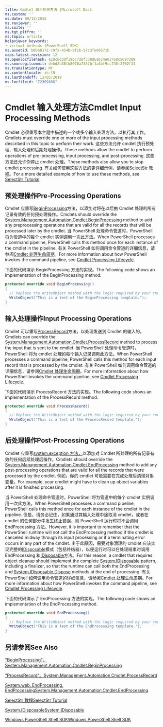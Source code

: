 ```yaml
---
title: Cmdlet 输入处理方法 |Microsoft Docs
ms.custom: ''
ms.date: 09/13/2016
ms.reviewer: ''
ms.suite: ''
ms.tgt_pltfrm: ''
ms.topic: article
helpviewer_keywords:
- virtual methods (PowerShell SDK]
ms.assetid: b0bb8172-c9fa-454b-9f1b-57c3fe60671b
caps.latest.revision: 12
ms.openlocfilehash: a28c8d3df19bc72bf338d6abc4e02768c5097209
ms.sourcegitcommit: debd2b38fb8070a7357bf1a4bf9cc736f3702f31
ms.translationtype: MT
ms.contentlocale: zh-CN
ms.lasthandoff: 12/05/2019
ms.locfileid: "72369866"
---
```

# <a name="cmdlet-input-processing-methods"></a><span data-ttu-id="58168-102">Cmdlet 输入处理方法</span><span class="sxs-lookup"><span data-stu-id="58168-102">Cmdlet Input Processing Methods</span></span>

<span data-ttu-id="58168-103">Cmdlet 必须重写本主题中描述的一个或多个输入处理方法，以执行其工作。</span><span class="sxs-lookup"><span data-stu-id="58168-103">Cmdlets must override one or more of the input processing methods described in this topic to perform their work.</span></span>
<span data-ttu-id="58168-104">这些方法允许 cmdlet 执行预处理、输入处理和后期处理操作。</span><span class="sxs-lookup"><span data-stu-id="58168-104">These methods allow the cmdlet to perform operations of pre-processing, input processing, and post-processing.</span></span>
<span data-ttu-id="58168-105">这些方法还允许你停止 cmdlet 处理。</span><span class="sxs-lookup"><span data-stu-id="58168-105">These methods also allow you to stop cmdlet processing.</span></span>
<span data-ttu-id="58168-106">有关如何使用这些方法的更详细示例，请参阅[SelectStr 教程](selectstr-tutorial.md)。</span><span class="sxs-lookup"><span data-stu-id="58168-106">For a more detailed example of how to use these methods, see [SelectStr Tutorial](selectstr-tutorial.md).</span></span>

## <a name="pre-processing-operations"></a><span data-ttu-id="58168-107">预处理操作</span><span class="sxs-lookup"><span data-stu-id="58168-107">Pre-Processing Operations</span></span>

<span data-ttu-id="58168-108">Cmdlet 应重写[BeginProcessing](/dotnet/api/System.Management.Automation.Cmdlet.BeginProcessing)方法，以添加对将在以后由 Cmdlet 处理的所有记录有效的任何预处理操作。</span><span class="sxs-lookup"><span data-stu-id="58168-108">Cmdlets should override the [System.Management.Automation.Cmdlet.BeginProcessing](/dotnet/api/System.Management.Automation.Cmdlet.BeginProcessing) method to add any preprocessing operations that are valid for all the records that will be processed later by the cmdlet.</span></span>
<span data-ttu-id="58168-109">当 PowerShell 处理命令管道时，PowerShell 将为管道中的每个 cmdlet 实例调用一次此方法。</span><span class="sxs-lookup"><span data-stu-id="58168-109">When PowerShell processes a command pipeline, PowerShell calls this method once for each instance of the cmdlet in the pipeline.</span></span>
<span data-ttu-id="58168-110">有关 PowerShell 如何调用命令管道的详细信息，请参阅[Cmdlet 处理生命周期](/previous-versions/ms714429(v=vs.85))。</span><span class="sxs-lookup"><span data-stu-id="58168-110">For more information about how PowerShell invokes the command pipeline, see [Cmdlet Processing Lifecycle](/previous-versions/ms714429(v=vs.85)).</span></span>

<span data-ttu-id="58168-111">下面的代码演示 BeginProcessing 方法的实现。</span><span class="sxs-lookup"><span data-stu-id="58168-111">The following code shows an implementation of the BeginProcessing method.</span></span>

```csharp
protected override void BeginProcessing()
{
  // Replace the WriteObject method with the logic required by your cmdlet.
  WriteObject("This is a test of the BeginProcessing template.");
}
```

## <a name="input-processing-operations"></a><span data-ttu-id="58168-112">输入处理操作</span><span class="sxs-lookup"><span data-stu-id="58168-112">Input Processing Operations</span></span>

<span data-ttu-id="58168-113">Cmdlet 可以重写[ProcessRecord](/dotnet/api/System.Management.Automation.Cmdlet.ProcessRecord)方法，以处理发送到 Cmdlet 的输入的。</span><span class="sxs-lookup"><span data-stu-id="58168-113">Cmdlets can override the [System.Management.Automation.Cmdlet.ProcessRecord](/dotnet/api/System.Management.Automation.Cmdlet.ProcessRecord) method to process the input that is sent to the cmdlet.</span></span>
<span data-ttu-id="58168-114">当 PowerShell 处理命令管道时，PowerShell 将为 cmdlet 处理的每个输入记录调用此方法。</span><span class="sxs-lookup"><span data-stu-id="58168-114">When PowerShell processes a command pipeline, PowerShell calls this method for each input record that is processed by the cmdlet.</span></span>
<span data-ttu-id="58168-115">有关 PowerShell 如何调用命令管道的详细信息，请参阅[Cmdlet 处理生命周期](/previous-versions/ms714429(v=vs.85))。</span><span class="sxs-lookup"><span data-stu-id="58168-115">For more information about how PowerShell invokes the command pipeline, see [Cmdlet Processing Lifecycle](/previous-versions/ms714429(v=vs.85)).</span></span>

<span data-ttu-id="58168-116">下面的代码演示 ProcessRecord 方法的实现。</span><span class="sxs-lookup"><span data-stu-id="58168-116">The following code shows an implementation of the ProcessRecord method.</span></span>

```csharp
protected override void ProcessRecord()
{
  // Replace the WriteObject method with the logic required by your cmdlet.
  WriteObject("This is a test of the ProcessRecord template.");
}
```

## <a name="post-processing-operations"></a><span data-ttu-id="58168-117">后处理操作</span><span class="sxs-lookup"><span data-stu-id="58168-117">Post-Processing Operations</span></span>

<span data-ttu-id="58168-118">Cmdlet 应重写[system.exception 方法，](/dotnet/api/System.Management.Automation.Cmdlet.EndProcessing)以添加对 Cmdlet 所处理的所有记录有效的任何后续处理后操作。</span><span class="sxs-lookup"><span data-stu-id="58168-118">Cmdlets should override the [System.Management.Automation.Cmdlet.EndProcessing](/dotnet/api/System.Management.Automation.Cmdlet.EndProcessing) method to add any post-processing operations that are valid for all the records that were processed by the cmdlet.</span></span>
<span data-ttu-id="58168-119">例如，你的 cmdlet 可能需要在完成处理后清理对象变量。</span><span class="sxs-lookup"><span data-stu-id="58168-119">For example, your cmdlet might have to clean up object variables after it is finished processing.</span></span>

<span data-ttu-id="58168-120">当 PowerShell 处理命令管道时，PowerShell 将为管道中的每个 cmdlet 实例调用一次此方法。</span><span class="sxs-lookup"><span data-stu-id="58168-120">When PowerShell processes a command pipeline, PowerShell calls this method once for each instance of the cmdlet in the pipeline.</span></span>
<span data-ttu-id="58168-121">但是，请务必记住，如果通过其输入处理中途取消 cmdlet，或者在 cmdlet 的任何部分中发生终止错误，则 PowerShell 运行时将不会调用 EndProcessing 方法。</span><span class="sxs-lookup"><span data-stu-id="58168-121">However, it is important to remember that the PowerShell runtime will not call the EndProcessing method if the cmdlet is canceled midway through its input processing or if a terminating error occurs in any part of the cmdlet.</span></span>
<span data-ttu-id="58168-122">出于此原因，需要对象清理的 cmdlet 应该实现完整的[IDisposable](/dotnet/api/System.IDisposable)模式（包括终结器），以便运行时可以在处理结束时调用 EndProcessing 和[IDisposable](/dotnet/api/System.IDisposable.Dispose)方法。</span><span class="sxs-lookup"><span data-stu-id="58168-122">For this reason, a cmdlet that requires object cleanup should implement the complete [System.IDisposable](/dotnet/api/System.IDisposable) pattern, including a finalizer, so that the runtime can call both the EndProcessing and [System.IDisposable.Dispose](/dotnet/api/System.IDisposable.Dispose) methods at the end of processing.</span></span>
<span data-ttu-id="58168-123">有关 PowerShell 如何调用命令管道的详细信息，请参阅[Cmdlet 处理生命周期](/previous-versions/ms714429(v=vs.85))。</span><span class="sxs-lookup"><span data-stu-id="58168-123">For more information about how PowerShell invokes the command pipeline, see [Cmdlet Processing Lifecycle](/previous-versions/ms714429(v=vs.85)).</span></span>

<span data-ttu-id="58168-124">下面的代码演示了 EndProcessing 方法的实现。</span><span class="sxs-lookup"><span data-stu-id="58168-124">The following code shows an implementation of the EndProcessing method.</span></span>

```csharp
protected override void EndProcessing()
{
  // Replace the WriteObject method with the logic required by your cmdlet.
  WriteObject("This is a test of the EndProcessing template.");
}
```

## <a name="see-also"></a><span data-ttu-id="58168-125">另请参阅</span><span class="sxs-lookup"><span data-stu-id="58168-125">See Also</span></span>

[<span data-ttu-id="58168-126">"BeginProcessing"。</span><span class="sxs-lookup"><span data-stu-id="58168-126">System.Management.Automation.Cmdlet.BeginProcessing</span></span>](/dotnet/api/System.Management.Automation.Cmdlet.BeginProcessing)

[<span data-ttu-id="58168-127">"ProcessRecord"。</span><span class="sxs-lookup"><span data-stu-id="58168-127">System.Management.Automation.Cmdlet.ProcessRecord</span></span>](/dotnet/api/System.Management.Automation.Cmdlet.ProcessRecord)

[<span data-ttu-id="58168-128">System.web. EndProcessing. EndProcessing</span><span class="sxs-lookup"><span data-stu-id="58168-128">System.Management.Automation.Cmdlet.EndProcessing</span></span>](/dotnet/api/System.Management.Automation.Cmdlet.EndProcessing)

[<span data-ttu-id="58168-129">SelectStr 教程</span><span class="sxs-lookup"><span data-stu-id="58168-129">SelectStr Tutorial</span></span>](selectstr-tutorial.md)

[<span data-ttu-id="58168-130">System.IDisposable</span><span class="sxs-lookup"><span data-stu-id="58168-130">System.IDisposable</span></span>](/dotnet/api/System.IDisposable)

[<span data-ttu-id="58168-131">Windows PowerShell Shell SDK</span><span class="sxs-lookup"><span data-stu-id="58168-131">Windows PowerShell Shell SDK</span></span>](../windows-powershell-reference.md)
